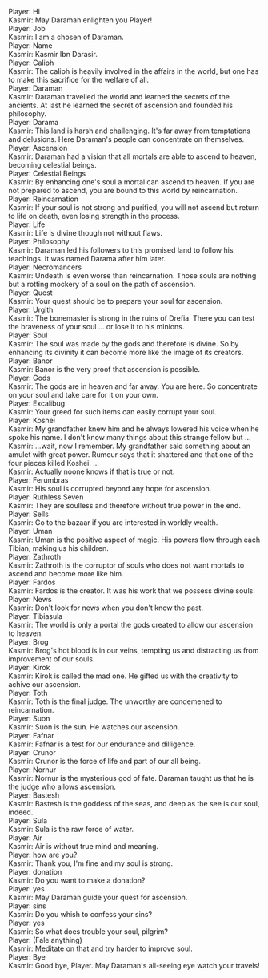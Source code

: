Player: Hi  
Kasmir: May Daraman enlighten you Player!  
Player: Job  
Kasmir: I am a chosen of Daraman.  
Player: Name  
Kasmir: Kasmir Ibn Darasir.  
Player: Caliph  
Kasmir: The caliph is heavily involved in the affairs in the world, but one has to make this sacrifice for the welfare of all.  
Player: Daraman  
Kasmir: Daraman travelled the world and learned the secrets of the ancients. At last he learned the secret of ascension and founded his philosophy.  
Player: Darama  
Kasmir: This land is harsh and challenging. It's far away from temptations and delusions. Here Daraman's people can concentrate on themselves.  
Player: Ascension  
Kasmir: Daraman had a vision that all mortals are able to ascend to heaven, becoming celestial beings.  
Player: Celestial Beings  
Kasmir: By enhancing one's soul a mortal can ascend to heaven. If you are not prepared to ascend, you are bound to this world by reincarnation.  
Player: Reincarnation  
Kasmir: If your soul is not strong and purified, you will not ascend but return to life on death, even losing strength in the process.  
Player: Life  
Kasmir: Life is divine though not without flaws.  
Player: Philosophy  
Kasmir: Daraman led his followers to this promised land to follow his teachings. It was named Darama after him later.  
Player: Necromancers  
Kasmir: Undeath is even worse than reincarnation. Those souls are nothing but a rotting mockery of a soul on the path of ascension.  
Player: Quest  
Kasmir: Your quest should be to prepare your soul for ascension.  
Player: Urgith  
Kasmir: The bonemaster is strong in the ruins of Drefia. There you can test the braveness of your soul ... or lose it to his minions.  
Player: Soul  
Kasmir: The soul was made by the gods and therefore is divine. So by enhancing its divinity it can become more like the image of its creators.  
Player: Banor  
Kasmir: Banor is the very proof that ascension is possible.  
Player: Gods  
Kasmir: The gods are in heaven and far away. You are here. So concentrate on your soul and take care for it on your own.  
Player: Excalibug  
Kasmir: Your greed for such items can easily corrupt your soul.  
Player: Koshei  
Kasmir: My grandfather knew him and he always lowered his voice when he spoke his name. I don't know many things about this strange fellow but ...  
Kasmir: ...wait, now I remember. My grandfather said something about an amulet with great power. Rumour says that it shattered and that one of the four pieces killed Koshei. ...  
Kasmir: Actually noone knows if that is true or not.  
Player: Ferumbras  
Kasmir: His soul is corrupted beyond any hope for ascension.  
Player: Ruthless Seven  
Kasmir: They are soulless and therefore without true power in the end.  
Player: Sells  
Kasmir: Go to the bazaar if you are interested in worldly wealth.  
Player: Uman  
Kasmir: Uman is the positive aspect of magic. His powers flow through each Tibian, making us his children.  
Player: Zathroth  
Kasmir: Zathroth is the corruptor of souls who does not want mortals to ascend and become more like him.  
Player: Fardos  
Kasmir: Fardos is the creator. It was his work that we possess divine souls.  
Player: News  
Kasmir: Don't look for news when you don't know the past.  
Player: Tibiasula  
Kasmir: The world is only a portal the gods created to allow our ascension to heaven.  
Player: Brog  
Kasmir: Brog's hot blood is in our veins, tempting us and distracting us from improvement of our souls.  
Player: Kirok  
Kasmir: Kirok is called the mad one. He gifted us with the creativity to achive our ascension.  
Player: Toth  
Kasmir: Toth is the final judge. The unworthy are condemened to reincarnation.  
Player: Suon  
Kasmir: Suon is the sun. He watches our ascension.  
Player: Fafnar  
Kasmir: Fafnar is a test for our endurance and dilligence.  
Player: Crunor  
Kasmir: Crunor is the force of life and part of our all being.  
Player: Nornur  
Kasmir: Nornur is the mysterious god of fate. Daraman taught us that he is the judge who allows ascension.  
Player: Bastesh  
Kasmir: Bastesh is the goddess of the seas, and deep as the see is our soul, indeed.  
Player: Sula  
Kasmir: Sula is the raw force of water.  
Player: Air  
Kasmir: Air is without true mind and meaning.  
Player: how are you?  
Kasmir: Thank you, I'm fine and my soul is strong.  
Player: donation  
Kasmir: Do you want to make a donation?  
Player: yes  
Kasmir: May Daraman guide your quest for ascension.  
Player: sins  
Kasmir: Do you whish to confess your sins?  
Player: yes  
Kasmir: So what does trouble your soul, pilgrim?  
Player: (Fale anything)  
Kasmir: Meditate on that and try harder to improve soul.  
Player: Bye  
Kasmir: Good bye, Player. May Daraman's all-seeing eye watch your travels!  
